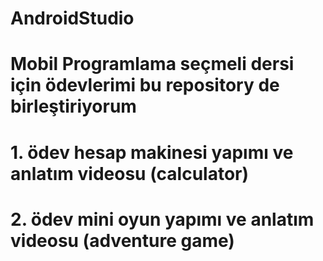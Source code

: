 # AndroidStudio
# Mobil Programlama seçmeli dersi için  ödevlerimi bu repository de birleştiriyorum
# 1. ödev hesap makinesi yapımı ve anlatım videosu (calculator)
# 2. ödev mini oyun yapımı ve anlatım videosu (adventure game)

